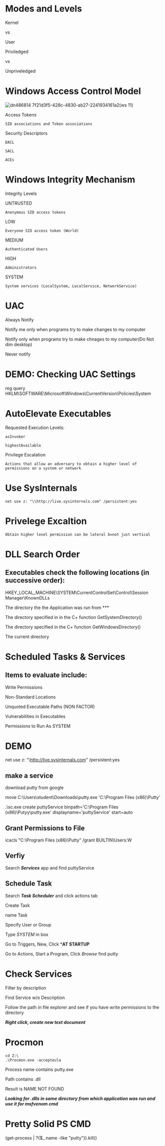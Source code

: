 # Modes and Levels

Kernel

vs

User


Priviledged 

vs

Unpriveledged

# Windows Access Control Model

![dn486814 7f21d3f5-428c-4830-ab27-2241934161a2(ws 11)](https://github.com/user-attachments/assets/496b7c47-411b-43f5-9c5c-dfb44053e1c7)


Access Tokens

    SID associations and Token associations

Security Descriptors

    DACL

    SACL

    ACEs

# Windows Integrity Mechanism
Integrity Levels

UNTRUSTED

	Anonymous SID access tokens

LOW

	Everyone SID access token (World)

MEDIUM

	Authenticated Users

HIGH

	Administrators

SYSTEM

	System services (LocalSystem, LocalService, NetworkService)


 # UAC

 Always Notify

 Notify me only when programs try to make changes to my computer

 Notify only when programs try to make chnages to my computer(Do Not dim desktop)

 Never notify

# DEMO: Checking UAC Settings

reg query HKLM\SOFTWARE\Microsoft\Windows\CurrentVersion\Policies\System


# AutoElevate Executables

Requested Execution Levels:

	asInvoker

	highestAvailable

Privilege Escalation
	
 	Actions that allow an adversary to obtain a higher level of permissions on a system or network

# Use SysInternals

	net use z: "\\http://live.sysinternals.com" /persistent:yes

 # Privelege Excaltion

 	Obtain higher level permission can be lateral b=not just vertical

# DLL Search Order
## Executables check the following locations (in successive order):

HKEY_LOCAL_MACHINE\SYSTEM\CurrentControlSet\Control\Session Manager\KnownDLLs

The directory the the Application was run from ***

The directory specified in in the C+ function GetSystemDirectory()

The directory specified in the C+ function GetWindowsDirectory()

The current directory


 #  Scheduled Tasks & Services
## Items to evaluate include:

Write Permissions

Non-Standard Locations

Unquoted Executable Paths (NON FACTOR)

Vulnerabilities in Executables

Permissions to Run As SYSTEM

# DEMO

net use z: "\\http://live.sysinternals.com" /persistent:yes

## make a service

download putty from google

move C:\Users\student\Downloads\putty.exe 'C:\Program Files (x86)\Putty\'

.\sc.exe create puttyService binpath='C:\Program Files (x86)\Putyy\putty.exe' displayname='puttyService' start=auto


## Grant Permissions to File
icacls "C:\Program Files (x86)\Putty" /grant BUILTIN\Users:W

## Verfiy

Search ***Services*** app and find puttyService

## Schedule Task

Search ***Task Scheduler*** and click actions tab

Create Task

name Task

Specify User or Group

Type *SYSTEM* in box

Go to Triggers, New, Click ***AT STARTUP**

Go to Actions, Start a Program, Click *Browse* find putty

# Check Services

Filter by description

Find Service w/o Description

Follow the path in file explorer and see if you have write permissions to the directory

***Right click, create new text document***

# Procmon

	cd Z:\
 	.\Procmon.exe -accepteula

 Process name contains putty.exe

 Path contains .dll

 Result is NAME NOT FOUND

***Looking for .dlls in same directory from which application was run and use it for msfvenom cmd***




# Pretty Solid PS CMD

(get-process | ?{$_.name -like "putty"}).kill()

